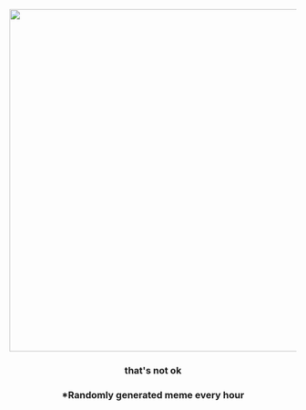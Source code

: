 <p align="center">
        <img src="https://i.redd.it/w2spn8sj7fu91.gif" width="600" height="600">
        </p>
        <h3 align="center">that's not ok</h3>
        <h3 align="center">*Randomly generated meme every hour</h3>
    